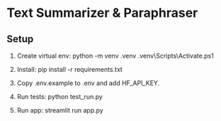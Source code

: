 # Text Summarizer & Paraphraser

## Setup
1. Create virtual env:
   python -m venv .venv
   .venv\Scripts\Activate.ps1

2. Install:
   pip install -r requirements.txt

3. Copy .env.example to .env and add HF_API_KEY.

4. Run tests:
   python test_run.py

5. Run app:
   streamlit run app.py
